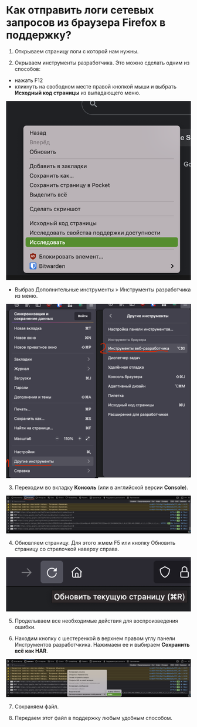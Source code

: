 # Как отправить логи сетевых запросов из браузера Firefox в поддержку?

1. Открываем страницу логи с которой нам нужны.

2. Окрываем инструменты разработчика. Это можно сделать одним из способов:
 - нажать F12
 - кликнуть на свободном месте правой кнопкой мыши и выбрать **Исходный код страницы** из выпадающего меню.

![image](./ff-images/investigate-code.png)

 - Выбрав Дополнительные инструменты > Инструменты разработчика из меню.

![image](./ff-images/menu.png)

3. Переходим во вкладку **Консоль** (или в английской версии **Console**).

![image](./ff-images/console-tab.png)

4. Обновляем страницу. Для этого жмем F5 или кнопку Обновить страницу со стрелочкой наверху справа.

![image](./ff-images/refresh.png)


5. Проделываем все необходимые действия для воспроизведения ошибки.

6. Находим кнопку с шестеренкой в верхнем правом углу панели Инструментов разработчкика. Нажимаем ее и выбираем **Сохранить всё как HAR**.

![image](./ff-images/export-to-file.png)

7. Сохраняем файл.

8. Передаем этот файл в поддержку любым удобным способом.
